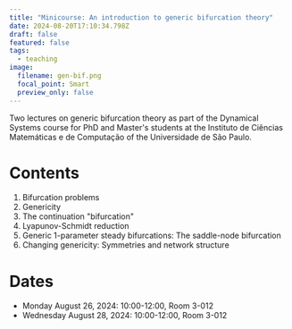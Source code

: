 ```yaml
---
title: "Minicourse: An introduction to generic bifurcation theory"
date: 2024-08-20T17:10:34.798Z
draft: false
featured: false
tags:
  - teaching
image:
  filename: gen-bif.png
  focal_point: Smart
  preview_only: false
---
```

Two lectures on generic bifurcation theory as part of the Dynamical Systems course for PhD and Master's students at the Instituto de Ciências Matemáticas e de Computação of the Universidade de São Paulo.

# Contents

1. Bifurcation problems
2. Genericity
3. The continuation "bifurcation"
4. Lyapunov-Schmidt reduction
5. Generic 1-parameter steady bifurcations: The saddle-node bifurcation
6. Changing genericity: Symmetries and network structure

# Dates

* Monday August 26, 2024: 10:00-12:00, Room 3-012
* Wednesday August 28, 2024: 10:00-12:00, Room 3-012
